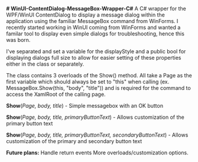 **# WinUI-ContentDialog-MessageBox-Wrapper-C#**
A C# wrapper for the WPF/WinUI ContentDialog to display a message dialog within the application using the familiar MessageBox command from WinForms. I recently started working in WinUI coming from WinForms and wanted a familar tool to display even simple dialogs for troubleshooting, hence this was born. 

I've separated and set a variable for the displayStyle and a public bool for displaying dialogs full size to allow for easier setting of these properties either in the class or separately. 

The class contains 3 overloads of the Show() method. All take a Page as the first variable which should always be set to "this" when calling (ex. MessageBox.Show(this, "body", "title")) and is required for the command to access the XamlRoot of the calling page. 

**Show**(_Page, body, title_) - Simple messagebox with an OK button

**Show**(_Page, body, title, primaryButtonText_) - Allows customization of the primary button text

**Show**(_Page, body, title, primaryButtonText, secondaryButtonText_) - Allows customization of the primary and secondary button text

**Future plans:**
Handle return events
More overloads/customization options. 
